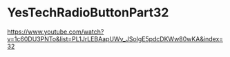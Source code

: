 # YesTechRadioButtonPart32
 https://www.youtube.com/watch?v=1c60DU3PNTo&list=PL1JrLEBAapUWv_JSolgE5pdcDKWw80wKA&index=32
